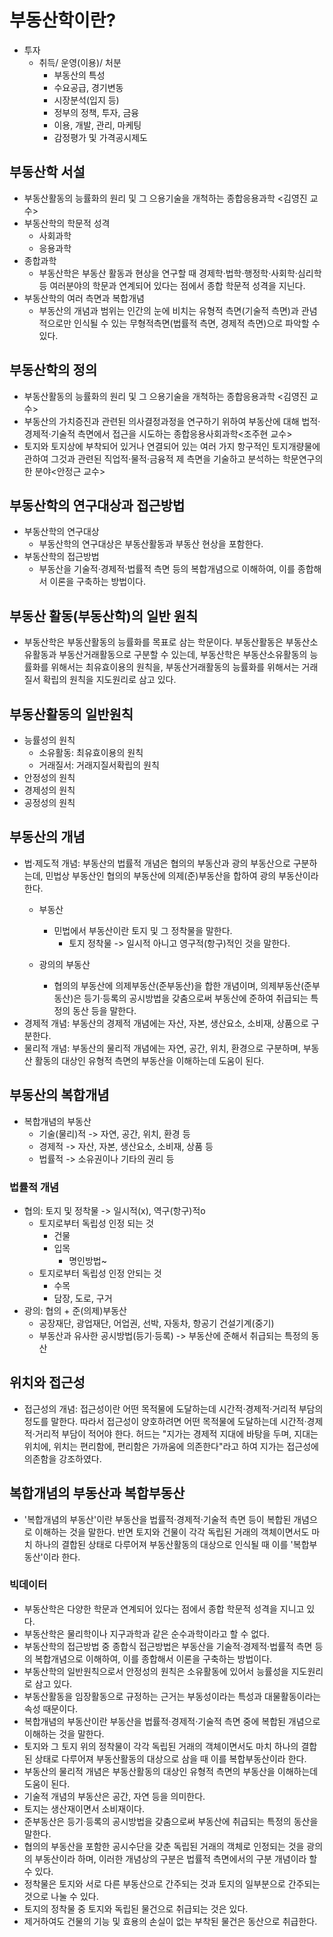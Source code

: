 # 부동산학이란?
- 투자
    - 취득/ 운영(이용)/ 처분
        - 부동산의 특성
        - 수요공급, 경기변동
        - 시장분석(입지 등)
        - 정부의 정책, 투자, 금융
        - 이용, 개발, 관리, 마케팅
        - 감정평가 및 가격공시제도
## 부동산학 서설
- 부동산활동의 능률화의 원리 및 그 으용기술을 개척하는 종합응용과학 <김영진 교수>
- 부동산학의 학문적 성격
    - 사회과학
    - 응용과학
- 종합과학
    - 부동산학은 부동산 활동과 현상을 연구할 때 경제학·법학·행정학·사회학·심리학 등 여러분야의 학문과 연계되어 있다는 점에서 종합 학문적 성격을 지닌다.
- 부동산학의 여러 측면과 복합개념
    - 부동산의 개념과 범위는 인간의 눈에 비치는 유형적 측면(기술적 측면)과 관념적으로만 인식될 수 있는 무형적측면(법률적 측면, 경제적 측면)으로 파악할 수 있다.
## 부동산학의 정의
- 부동산활동의 능률화의 원리 및 그 으용기술을 개척하는 종합응용과학 <김영진 교수>
- 부동산의 가치증진과 관련된 의사결정과정을 연구하기 위하여 부동산에 대해 법적·경제적·기술적 측면에서 접근을 시도하는 종합응용사회과학<조주현 교수>
- 토지와 토지상에 부착되어 있거나 연결되어 있는 여러 가지 항구적인 토지개량물에 관하여 그것과 관련된 직업적·물적·금융적 제 측면을 기술하고 분석하는 학문연구의 한 분야<안정근 교수>
## 부동산학의 연구대상과 접근방법
- 부동산학의 연구대상
    - 부동산학의 연구대상은 부동산활동과 부동산 현상을 포함한다.
- 부동산학의 접근방법
    - 부동산을 기술적·경제적·법률적 측면 등의 복합개념으로 이해하여, 이를 종합해서 이론을 구축하는 방법이다.
## 부동산 활동(부동산학)의 일반 원칙
- 부동산학은 부동산활동의 능률화를 목표로 삼는 학문이다. 부동산활동은 부동산소유활동과 부동산거래활동으로 구분할 수 있는데, 부동산학은 부동산소유활동의 능률화를 위해서는 최유효이용의 원칙을, 부동산거래활동의 능률화를 위해서는 거래질서 확립의 원칙을 지도원리로 삼고 있다.
## 부동산활동의 일반원칙
- 능률성의 원칙
    - 소유활동: 최유효이용의 원칙
    - 거래질서: 거래지질서확립의 원칙
- 안정성의 원칙
- 경제성의 원칙
- 공정성의 원칙
## 부동산의 개념
- 법·제도적 개념: 부동산의 법률적 개념은 협의의 부동산과 광의 부동산으로 구분하는데, 민법상 부동산인 협의의 부동산에 의제(준)부동산을 합하여 광의 부동산이라 한다.
    - 부동산
        - 민법에서 부동산이란 토지 및 그 정착물을 말한다.
            - 토지 정착물 -> 일시적 아니고 영구적(항구)적인 것을 말한다.

    - 광의의 부동산
        - 협의의 부동산에 의제부동산(준부동산)을 합한 개념이며, 의제부동산(준부동산)은 등기·등록의 공시방법을 갖춤으로써 부동산에 준하여 취급되는 특정의 동산 등을 말한다.
- 경제적 개념: 부동산의 경제적 개념에는 자산, 자본, 생산요소, 소비재, 상품으로 구분한다.
- 물리적 개념: 부동산의 물리적 개념에는 자연, 공간, 위치, 환경으로 구분하며, 부동산 활동의 대상인 유형적 측면의 부동산을 이해하는데 도움이 된다.
## 부동산의 복합개념
- 복합개념의 부동산
    - 기술(물리)적 -> 자연, 공간, 위치, 환경 등
    - 경제적 -> 자산, 자본, 생산요소, 소비재, 상품 등
    - 법률적 -> 소유권이나 기타의 권리 등
### 법률적 개념
- 협의: 토지 및 정착물 -> 일시적(x), 역구(항구)적o
    - 토지로부터 독립성 인정 되는 것
        - 건물
        - 입목
            - 명인방법~
    - 토지로부터 독립성 인정 안되는 것
        - 수목
        - 담장, 도로, 구거
- 광의: 협의 + 준(의제)부동산
    - 공장재단, 광업재단, 어업권, 선박, 자동차, 항공기 건설기계(중기)
    - 부동산과 유사한 공시방법(등기·등록) -> 부동산에 준해서 취급되는 특정의 동산
## 위치와 접근성
- 접근성의 개념: 접근성이란 어떤 목적물에 도달하는데 시간적·경제적·거리적 부담의 정도를 말한다. 따라서 접근성이 양호하려면 어떤 목적물에 도달하는데 시간적·경제적·거리적 부담이 적어야 한다. 허드는 "지가는 경제적 지대에 바탕을 두며, 지대는 위치에, 위치는 편리함에, 편리함은 가까움에 의존한다"라고 하여 지가는 접근성에 의존함을 강조하였다.
## 복합개념의 부동산과 복합부동산
- '복합개념의 부동산'이란 부동산을 법률적·경제적·기술적 측면 등이 복합된 개념으로 이해하는 것을 말한다. 반면 토지와 건물이 각각 독립된 거래의 객체이면서도 마치 하나의 결합된 상태로 다루어져 부동산활동의 대상으로 인식될 때 이를 '복합부동산'이라 한다.
### 빅데이터
- 부동산학은 다양한 학문과 연계되어 있다는 점에서 종합 학문적 성격을 지니고 있다.
- 부동산학은 물리학이나 지구과학과 같은 순수과학이라고 할 수 없다.
- 부동산학의 접근방법 중 종합식 접근방법은 부동산을 기술적·경제적·법률적 측면 등의 복합개념으로 이해하여, 이를 종합해서 이론을 구축하는 방법이다.
- 부동산학의 일반원칙으로서 안정성의 원칙은 소유활동에 있어서 능률성을 지도원리로 삼고 있다.
- 부동산활동을 임장활동으로 규정하는 근거는 부동성이라는 특성과 대물활동이라는 속성 때문이다.
- 복합개념의 부동산이란 부동산을 법률적·경제적·기술적 측면 중에 복합된 개념으로 이해하는 것을 말한다.
- 토지와 그 토지 위의 정착물이 각각 독립된 거래의 객체이면서도 마치 하나의 결합된 상태로 다루어져 부동산활동의 대상으로 삼을 때 이를 복합부동산이라 한다.
- 부동산의 물리적 개념은 부동산활동의 대상인 유형적 측면의 부동산을 이해하는데 도움이 된다.
- 기술적 개념의 부동산은 공간, 자연 등을 의미한다.
- 토지는 생산재이면서 소비재이다.
- 준부동산은 등기·등록의 공시방법을 갖춤으로써 부동산에 취급되는 특정의 동산을 말한다.
- 협의의 부동산을 포함한 공시수단을 갖춘 독립된 거래의 객체로 인정되는 것을 광의의 부동산이라 하며, 이러한 개념상의 구분은 법률적 측면에서의 구분 개념이라 할 수 있다.
- 정착물은 토지와 서로 다른 부동산으로 간주되는 것과 토지의 일부분으로 간주되는 것으로 나눌 수 있다.
- 토지의 정착물 중 토지와 독립된 물건으로 취급되는 것은 있다.
- 제거하여도 건물의 기능 및 효용의 손실이 없는 부착된 물건은 동산으로 취급한다.
